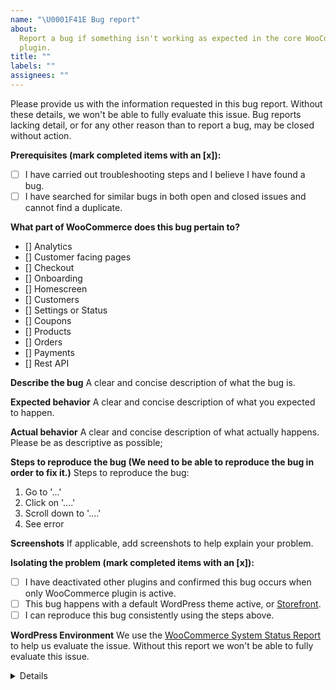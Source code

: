 ```yaml
---
name: "\U0001F41E Bug report"
about:
  Report a bug if something isn't working as expected in the core WooCommerce
  plugin.
title: ""
labels: ""
assignees: ""
---
```


Please provide us with the information requested in this bug report. Without these details, we won't be able to fully evaluate this issue.
Bug reports lacking detail, or for any other reason than to report a bug, may be closed without action.

<!-- This template is for confirmed bugs only. If you have a support request or custom code related question please see our docs or use our forums, helpdesk, or Slack Community! https://github.com/woocommerce/woocommerce/issues/new?assignees=&labels=&template=3-Support.md&title= -->

<!-- Make sure to look through the existing issues to see whether your bug has already been submitted. Feel free to contribute to any existing issues. -->
<!-- Search tip: You can filter our issues using our component labels https://github.com/woocommerce/woocommerce/labels?q=component -->
<!-- Search tip: Make use of GitHub's search syntax to refine your search https://help.github.com/en/github/searching-for-information-on-github/searching-issues-and-pull-requests -->

**Prerequisites (mark completed items with an [x]):**

- [ ] I have carried out troubleshooting steps and I believe I have found a bug.
- [ ] I have searched for similar bugs in both open and closed issues and cannot find a duplicate.

**What part of WooCommerce does this bug pertain to?**

- [] Analytics
- [] Customer facing pages
- [] Checkout
- [] Onboarding
- [] Homescreen
- [] Customers
- [] Settings or Status
- [] Coupons
- [] Products
- [] Orders
- [] Payments
- [] Rest API

**Describe the bug**
A clear and concise description of what the bug is.

**Expected behavior**
A clear and concise description of what you expected to happen.

**Actual behavior**
A clear and concise description of what actually happens. Please be as descriptive as possible;

**Steps to reproduce the bug (We need to be able to reproduce the bug in order to fix it.)**
Steps to reproduce the bug:

1. Go to '...'
2. Click on '....'
3. Scroll down to '....'
4. See error

**Screenshots**
If applicable, add screenshots to help explain your problem.

<!-- Please try testing your site for theme and plugins conflict. To do that deactivate all plugins except for WooCommerce and switch to a default WordPress theme or [Storefront](https://en-gb.wordpress.org/themes/storefront/). Then test again. If the issue is resolved with the default theme and all plugins deactivated, it means that one of your plugins or a theme is causing the issue. You will then need to enable it one by one and test every time you do that in order to figure out which plugin is causing the issue. -->

**Isolating the problem (mark completed items with an [x]):**

- [ ] I have deactivated other plugins and confirmed this bug occurs when only WooCommerce plugin is active.
- [ ] This bug happens with a default WordPress theme active, or [Storefront](https://woocommerce.com/storefront/).
- [ ] I can reproduce this bug consistently using the steps above.

**WordPress Environment**
We use the [WooCommerce System Status Report](https://docs.woocommerce.com/document/understanding-the-woocommerce-system-status-report/) to help us evaluate the issue.
Without this report we won't be able to fully evaluate this issue.

<details>
```
The System Status Report is found in your WordPress admin under **WooCommerce > Status**. 
Please select “Get system report”, then “Copy for support”, and then paste it here.
```
</details>
